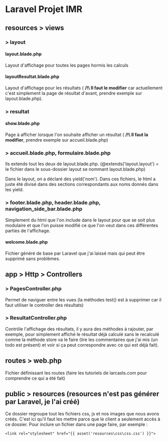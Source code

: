 # Laravel Projet IMR

## resources > views

### > layout

#### layout.blade.php

Layout d'affichage pour toutes les pages hormis les calculs

#### layoutResultat.blade.php

Layout d'affichage pour les résultats ( __/!\ Il faut le modifier__ car actuellement c'est simplement la page de résultat d'avant, prendre exemple sur layout.blade.php).

### > resultat   

#### show.blade.php

Page à afficher lorsque l'on souhaite afficher un résultat ( __/!\ Il faut la modifier__, prendre exemple sur accueil.blade.php)

### > accueil.blade.php, formulaire.blade.php

Ils extends tout les deux de layout.blade.php. (@extends('layout.layout') = le fichier dans le sous-dossier layout se nommant layout.blade.php) 

Dans le layout, on a déclaré des yield('nom'). Dans ces fichiers, le html a juste été divisé dans des sections correspondants aux noms donnés dans les yield.

### > footer.blade.php, header.blade.php, navigation_side_bar.blade.php

Simplement du html que l'on include dans le layout pour que se soit plus modulaire et que l'on puisse modifié ce que l'on veut dans ces différentes parties de l'affichage.

#### welcome.blade.php

Fichier généré de base par Laravel que j'ai laissé mais qui peut être supprimé sans problèmes.

## app > Http > Controllers

### > PagesController.php

Permet de naviguer entre les vues (la méthodes test() est à supprimer car il faut utiliser le controller des résultats)

### > ResultatController.php

Contrôle l'affichage des résultats, il y aura des méthodes à rajouter, par exemple, pour simplement affiché le résultat déjà calculé sans le recalculé comme la méthode store va le faire (lire les commentaires que j'ai mis (un todo est présent) et voir si ça peut correspondre avec ce qui est déjà fait).

## routes > web.php

Fichier définissant les routes (faire les tutoriels de larcasts.com pour comprendre ce qui a été fait)

## public > resources 		(resources n'est pas générer par Laravel, je l'ai créé)

Ce dossier regroupe tout les fichiers css, js et nos images que nous avons créés. C'est ici qu'il faut les mettre parce que le client a seulement accès à ce dossier. Pour inclure un fichier dans une page faire, par exemple :

```php+HTML
<link rel="stylesheet" href="{{ asset('resources\css\css.css') }}">
```

